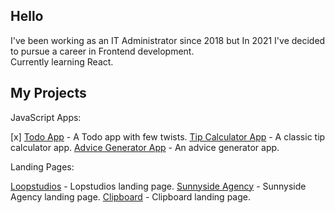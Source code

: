 ## Hello 

I've been working as an IT Administrator since 2018 but In 2021 I've decided to pursue a career in Frontend development.
<br />
Currently learning React.

## My Projects

JavaScript Apps:

[x] [Todo App](https://radoslawlagan.github.io/Todo-app/) - A Todo app with few twists.
[Tip Calculator App](https://radoslawlagan.github.io/Tip-calculator-app/) - A classic tip calculator app.
[Advice Generator App](https://radoslawlagan.github.io/Advice-generator-app/) - An advice generator app.

Landing Pages:

[Loopstudios](https://radoslawlagan.github.io/Loopstudios-landing-page/) - Lopstudios landing page.
[Sunnyside Agency](https://radoslawlagan.github.io/Sunnyside-agency-landing-page/) - Sunnyside Agency landing page.
[Clipboard](https://radoslawlagan.github.io/Clipboard-landing-page/) - Clipboard landing page.
